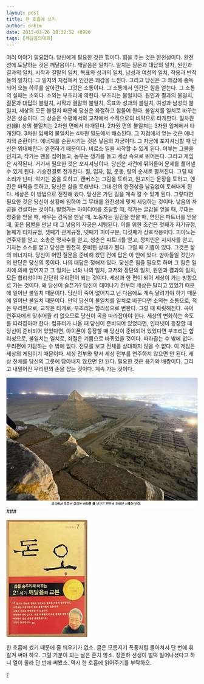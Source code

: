 ```yaml
---
layout: post
title: 한 호흡에 쓰기
author: drkim
date: 2013-03-26 18:32:52 +0900
tags: [깨달음의대화]
---
```


  


여러 이야기 필요없다. 당신에게 필요한 것은 힘이다. 힘을 주는 것은 완전성이다. 완전성에 도달하는 것은 깨달음이다. 깨달음은 일치다. 일치는 질문과 대답의 일치, 원인과 결과의 일치, 시작과 결말의 일치, 목표와 성과의 일치, 남성과 여성의 일치, 작용과 반작용의 일치다. 그 일치의 지점에서 인간은 쾌감을 느낀다. 그리고 당신은 그 쾌감에 중독되어 오늘 하루를 살아간다. 그것은 소통이다. 그 소통에서 인간은 힘을 얻는다. 그 소통의 실패는 소외다. 소외는 부조리에 의한다. 부조리는 불일치다. 원인과 결과의 불일치, 질문과 대답의 불일치, 시작과 결말의 불일치, 목표와 성과의 불일치, 여성과 남성의 불일치, 세상의 모든 불일치 때문에 당신은 좌절하고 힘들어 한다. 불일치를 일치로 바꾸는 것은 상승이다. 그 상승은 수평에서의 교착에서 수직으로의 비약으로 타개한다. 일차원 선(線) 상의 불일치는 2차원 면에서 타개된다. 2차원 면의 불일치는 3차원 입체에서 타개된다. 3차원 입체의 불일치는 4차원 밀도에서 해소된다. 그 지점에서 얻는 것은 에너지의 순환이다. 에너지를 순환시키는 것은 낳음의 자궁이다. 그 자궁에 포지셔닝할 때 당신은 위대해진다. 완전하기 때문이다. 비로소 일을 시작할 수 있게 된다. 어부는 그물을 던지고, 작가는 펜을 집어들고, 농부는 쟁기를 들고 세상 속으로 뛰어든다. 그리고 게임은 시작된다. 거기서 필요한 것은 포지셔닝이다. 당신은 사건에 뛰어들어 문제를 풀어낼 수 있게 된다. 기승전결로 전개한다. 질, 입자, 힘, 운동, 량의 순서로 펼쳐진다. 그럴 때 소리가 난다. 악기는 음을 토하고, 캔버스는 그림을 토하고, 원고지는 문장을 토하고, 엔진은 마력을 토하고, 당신은 삶을 토해낸다. 그대 안의 완전성을 남김없이 토해내게 된다. 세상은 이 방법으로 전진해 왔다. 당신은 가던 길을 계속 갈 수 있게 된다. 그렇다면 필요한 것은 당신이 상황에 임하여 그 무대를 완전성에 맞게 세팅하는 것이다. 낳음의 자궁을 건설하는 것이다. 발명가는 아이디어를 조달할 때, 작가는 글감을 얻을 때, 무대는 청중을 얻을 때, 배우는 감독을 만날 때, 노동자는 일감을 얻을 때, 연인은 파트너를 얻을 때, 꽃은 봄볕을 만날 때 그 낳음의 자궁은 세팅된다. 이를 위한 조건은 첫째가 자기규정, 둘째가 타자규정, 셋째가 관계규정, 넷째가 피아구분, 다섯째가 상호작용이다. 피아노는 연주자를 얻고, 소총은 명사수를 얻고, 청춘은 파트너를 얻고, 정치인은 지지자를 얻고, 기자는 소스를 얻고 당신은 완전히 준비된 상태가 된다. 그럴 때 기쁨이 있다. 그것은 삶의 에너지다. 당신이 어떤 질문을 준비해 왔던 간에 답은 이 안에 있다. 받아들일 것인가의 판단은 당신의 몫이다. 나의 대답은 정해져 있다. 당신은 힘을 필요로 하며 그 힘은 일치에 의해 얻어지고 그 일치는 너와 나의 일치, 고저와 장단의 일치, 원인과 결과의 일치, 모든 합리성이며 간단히 우리편이 되는 것이다. 세상과 한 편이 되어 세상이 가는 방향으로 가는 것이다. 왜 당신이 슬픈가? 당신이 태어나기 전부터 세상은 달리고 있었기 때문에 일어난 불일치 때문이다. 당신이 죽어 없어지고 난 다음에도 계속 달려가야 하기 때문에 일어난 불일치 때문이다. 만약 당신이 불일치를 일치로 바꾼다면 소외는 소통으로, 적은 우리편으로, 교착은 타개로, 부조리는 합리성으로 변한다. 그럴 때 짜릿해진다. 곡이 연주자에게 맞추어줄 리 없으므로 당신이 곡을 따라잡아야 한다. 세상의 변화하는 속도를 따라잡아야 한다. 컴퓨터가 나올 때 당신이 준비되어 있었다면, 인터넷이 등장할 때 당신이 준비되어 있었다면, 아이폰이 등장할 때 당신이 준비되어 있었다면 부조리는 합리성으로, 불일치는 일치로, 좌절은 기쁨으로 바뀌었을 것이다. 따라잡는 수 밖에 없다. 우리편에 가담하는 수 밖에 없다. 전모를 보고 전체를 상대하지 않을 수 없다. 이 게임은 세상의 게임이기 때문이다. 세상 전부와 맞서 세상 전부를 연주하지 않으면 안 된다. 세상 전체를 당신의 그릇에 담아내지 않으면 안 된다. 필요한 것은 용기와 배짱이다. 그리고 내밀어진 우리편의 손을 잡는 것이다. 계속 가는 것이다. 



 ![](/files/attach/images/198/383/336/d5z71i2.jpg) ###


  





  ![](/files/attach/images/198/727/315/55.JPG) 
  
  
   한 호흡에 썼기 때문에 줄 띄우기가 없소. 글은 모름지기 폭풍처럼 몰아쳐서 단 번에 휘갈겨 써야 하오. 그럴 기분이 되는 날은 흔치 않소. 장준하 선생이 벌떡 일어나셨다고 하니 열이 올라 단 번에 써봤소. 역시 한 호흡에 읽어주기를 부탁하오. 
  
  
  
  
  
  
  
  
    ∑ 
  
  
  
  
  
  
  
  
  
  
  
  
  
  
  
  
  
  
  
  
  
  
  
  
  
  
  
  
  
  
  
  
  
